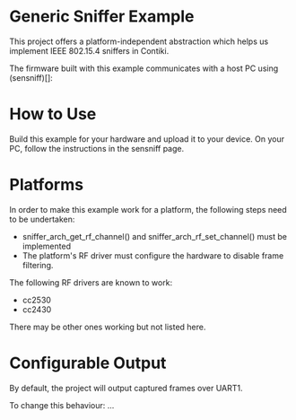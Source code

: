 Generic Sniffer Example
=======================

This project offers a platform-independent abstraction which helps us implement
IEEE 802.15.4 sniffers in Contiki.

The firmware built with this example communicates with a host PC using
(sensniff)[]:

How to Use
==========
Build this example for your hardware and upload it to your device.
On your PC, follow the instructions in the sensniff page.

Platforms
=========

In order to make this example work for a platform, the following steps need to
be undertaken:
 * sniffer_arch_get_rf_channel() and sniffer_arch_rf_set_channel() must be implemented
 * The platform's RF driver must configure the hardware to disable frame
   filtering.

The following RF drivers are known to work:
 * cc2530
 * cc2430

There may be other ones working but not listed here.

Configurable Output
===================
By default, the project will output captured frames over UART1.

To change this behaviour: ...
